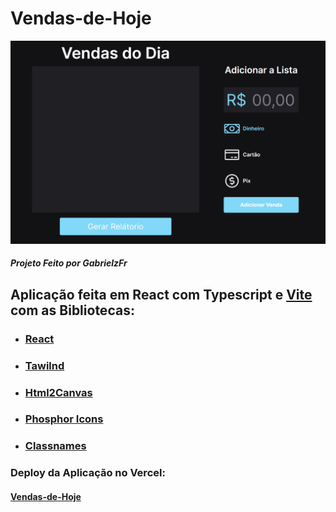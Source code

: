 # Vendas-de-Hoje
![Project image](https://github.com/gabrielzfr/Vendas-de-Hoje/blob/main/vendas-de-hoje/public/Vendas%20do%20DIa.png?raw=true)
##### Projeto Feito por GabrielzFr

## Aplicação feita em React com Typescript e [Vite](https://vitejs.dev/) com as Bibliotecas:

- ### [React](https://pt-br.reactjs.org/)
- ### [Tawilnd](https://tailwindcss.com/) 
- ### [Html2Canvas](https://html2canvas.hertzen.com/) 
- ### [Phosphor Icons](https://phosphoricons.com/) 
- ### [Classnames](https://jedwatson.github.io/classnames/)  

### Deploy da Aplicação no Vercel:

#### [Vendas-de-Hoje](https://vendas-de-hoje.vercel.app)

